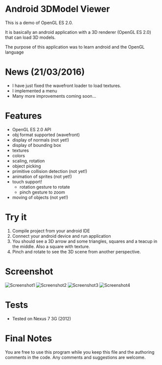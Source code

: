 Android 3DModel Viewer
======================

This is a demo of OpenGL ES 2.0. 

It is basically an android application with a 3D renderer (OpenGL ES 2.0) that can load 3D models.

The purpose of this application was to learn android and the OpenGL language


News (21/03/2016)
=================

* I have just fixed the wavefront loader to load textures.
* I implemented a menu 
* Many more improvements coming soon...


Features
========
  - OpenGL ES 2.0 API
  - obj format supported (wavefront)
  - display of normals (not yet!)
  - display of bounding box 
  - textures
  - colors
  - scaling, rotation
  - object picking
  - primitive collision detection (not yet!) 
  - animation of sprites (not yet!)
  - touch support!
    * rotation gesture to rotate
    * pinch gesture to zoom
  - moving of objects (not yet!)


Try it
======

  1. Compile project from your android IDE
  2. Connect your android device and run application 
  3. You should see a 3D arrow and some triangles, squares and a teacup in the middle. Also a square with texture.
  4. Pinch and rotate to see the 3D scene from another perspective. 


Screenshot
==========

![Screenshot1](https://github.com/andresoviedo/android-3DModel/blob/master/screenshots/screenshot1.png)
![Screenshot2](https://github.com/andresoviedo/android-3DModel/blob/master/screenshots/screenshot2.png)
![Screenshot3](https://github.com/andresoviedo/android-3DModel/blob/master/screenshots/screenshot3.png)
![Screenshot4](https://github.com/andresoviedo/android-3DModel/blob/master/screenshots/screenshot4.png)


Tests
=====

  - Tested on Nexus 7 3G (2012)


Final Notes
===========

You are free to use this program while you keep this file and the authoring comments in the code.
Any comments and suggestions are welcome.